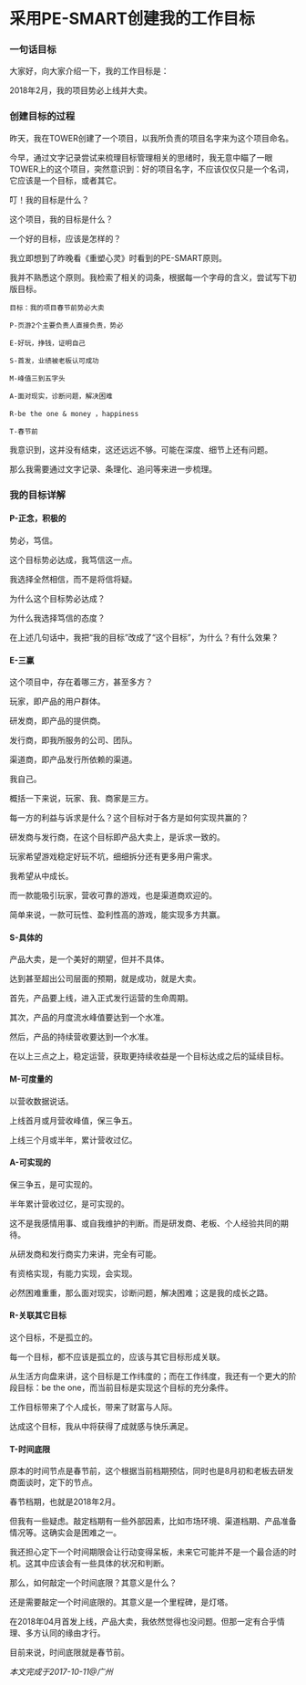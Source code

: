 # 采用PE-SMART创建我的工作目标

### 一句话目标

大家好，向大家介绍一下，我的工作目标是：

2018年2月，我的项目势必上线并大卖。

### 创建目标的过程

昨天，我在TOWER创建了一个项目，以我所负责的项目名字来为这个项目命名。

今早，通过文字记录尝试来梳理目标管理相关的思绪时，我无意中瞄了一眼TOWER上的这个项目，突然意识到：好的项目名字，不应该仅仅只是一个名词，它应该是一个目标，或者其它。

叮！我的目标是什么？

这个项目，我的目标是什么？

一个好的目标，应该是怎样的？

我立即想到了昨晚看《重塑心灵》时看到的PE-SMART原则。

我并不熟悉这个原则。我检索了相关的词条，根据每一个字母的含义，尝试写下初版目标。

    目标：我的项目春节前势必大卖

    P-页游2个主要负责人直接负责，势必

    E-好玩，挣钱，证明自己

    S-首发，业绩被老板认可成功

    M-峰值三到五字头

    A-面对现实，诊断问题，解决困难

    R-be the one & money ，happiness

    T-春节前

我意识到，这并没有结束，这还远远不够。可能在深度、细节上还有问题。

那么我需要通过文字记录、条理化、追问等来进一步梳理。

### 我的目标详解

#### P-正念，积极的

势必，笃信。

这个目标势必达成，我笃信这一点。

我选择全然相信，而不是将信将疑。

为什么这个目标势必达成？

为什么我选择笃信的态度？

在上述几句话中，我把“我的目标”改成了“这个目标”，为什么？有什么效果？

#### E-三赢

这个项目中，存在着哪三方，甚至多方？

玩家，即产品的用户群体。

研发商，即产品的提供商。

发行商，即我所服务的公司、团队。

渠道商，即产品发行所依赖的渠道。

我自己。

概括一下来说，玩家、我、商家是三方。

每一方的利益与诉求是什么？这个目标对于各方是如何实现共赢的？

研发商与发行商，在这个目标即产品大卖上，是诉求一致的。

玩家希望游戏稳定好玩不坑，细细拆分还有更多用户需求。

我希望从中成长。

而一款能吸引玩家，营收可靠的游戏，也是渠道商欢迎的。

简单来说，一款可玩性、盈利性高的游戏，能实现多方共赢。

#### S-具体的

产品大卖，是一个美好的期望，但并不具体。

达到甚至超出公司层面的预期，就是成功，就是大卖。

首先，产品要上线，进入正式发行运营的生命周期。

其次，产品的月度流水峰值要达到一个水准。

然后，产品的持续营收要达到一个水准。

在以上三点之上，稳定运营，获取更持续收益是一个目标达成之后的延续目标。

#### M-可度量的

以营收数据说话。

上线首月或月营收峰值，保三争五。

上线三个月或半年，累计营收过亿。

#### A-可实现的

保三争五，是可实现的。

半年累计营收过亿，是可实现的。

这不是我感情用事、或自我维护的判断。而是研发商、老板、个人经验共同的期待。

从研发商和发行商实力来讲，完全有可能。

有资格实现，有能力实现，会实现。

必然困难重重，那么面对现实，诊断问题，解决困难；这是我的成长之路。

#### R-关联其它目标

这个目标，不是孤立的。

每一个目标，都不应该是孤立的，应该与其它目标形成关联。

从生活方向盘来讲，这个目标是工作纬度的；而在工作纬度，我还有一个更大的阶段目标：be the one，而当前目标是实现这个目标的充分条件。

工作目标带来了个人成长，带来了财富与人际。

达成这个目标，我从中将获得了成就感与快乐满足。

#### T-时间底限

原本的时间节点是春节前，这个根据当前档期预估，同时也是8月初和老板去研发商面谈时，定下的节点。

春节档期，也就是2018年2月。

但我有一些疑虑。敲定档期有一些外部因素，比如市场环境、渠道档期、产品准备情况等。这确实会是困难之一。

我还担心定下一个时间期限会让行动变得呆板，未来它可能并不是一个最合适的时机。这其中应该会有一些具体的状况和判断。

那么，如何敲定一个时间底限？其意义是什么？

还是需要敲定一个时间底限的。其意义是一个里程碑，是灯塔。

在2018年04月首发上线，产品大卖，我依然觉得也没问题。但那一定有合乎情理、多方认同的缘由才行。

目前来说，时间底限就是春节前。


_本文完成于2017-10-11@广州_